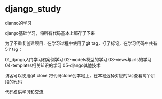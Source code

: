 # django_study
django的学习

django基础学习，将所有代码基本上都存了下来

为了不重复创建项目，在学习过程中使用了git tag，打了标记，在学习代码中共有5个tag：

01_django入门学习和案例学习
02-models模型的学习
03-views与urls的学习
04-templates相关知识的学习
05-django其他技术

访客可以使用git clone 将代码clone到本地上，在本地选择对应的tag查看每个阶段的代码

代码仅供学习和交流
